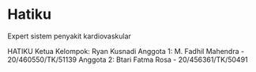 # Hatiku
Expert sistem penyakit kardiovaskular

HATIKU
Ketua Kelompok: Ryan Kusnadi
Anggota 1: M. Fadhil Mahendra - 20/460550/TK/51139
Anggota 2: Btari Fatma Rosa - 20/456361/TK/50491

